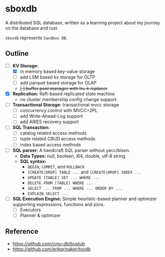 # sboxdb

A distributed SQL database, written as a learning project about my journey on the database and rust.

`sboxdb` represents `Sandbox DB`.

## Outline

- [ ] **KV Storage:**
    - [x] in memory based key-value storage
    - [ ] add LSM based kv storage for OLTP
    - [ ] add parquet based storage for OLAP
    - ~~[ ] buffer pool manager with lru-k replacer~~
- [x] **Replication:** Raft-based replicated state machine
    - no cluster membership config change support.
- [ ] **Transactional Storage:** transactional mvcc storage
    - [ ] concurrency control with MVCC+2PL
    - [ ] add Write-Ahead-Log support
    - [ ] add ARIES recovery support
- [ ] **SQL Transaction:**
    - [ ] catalog related access methods
    - [ ] tuple related CRUD access methods
    - [ ] index based access methods
- [ ] **SQL parser:** A handcraft SQL parser without yacc/bison.
    - **Data Types:** null, boolean, i64, double, utf-8 string
    - **SQL syntax:**
        * `BEGIN`, `COMMIT`, and `ROLLBACK`
        * `[CREATE|DROP] TABLE ...` and `[CREATE|DROP] INDEX ...`
        * `UPDATE [TABLE] SET ... WHERE ...`
        * `DELETE FROM [TABLE] WHERE ...`
        * `SELECT ... FROM ... WHERE ... ORDER BY ...`
        * `EXPLAIN SELECT ...`
- [ ] **SQL Execution Engine:** Simple heuristic-based planner and optimizer supporting expressions, functions and
  joins.
    - [ ] Executors
    - [ ] Planner & optimizer

## Reference

- https://github.com/cmu-db/bustub
- https://github.com/erikgrinaker/toydb
